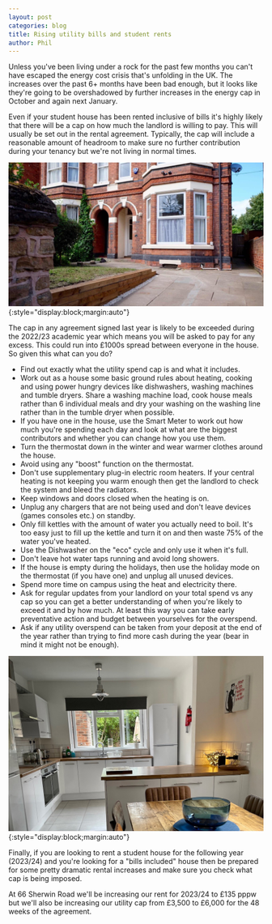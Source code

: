 ```yaml
---
layout: post
categories: blog
title: Rising utility bills and student rents
author: Phil
---
```


Unless you've been living under a rock for the past few months you can't have escaped the energy cost crisis that's unfolding in the UK. The increases over the past 6+ months have been bad enough, but it looks like they're going to be overshadowed by further increases in the energy cap in October and again next January.

Even if your student house has been rented inclusive of bills it's highly likely that there will be a cap on how much the landlord is willing to pay. This will usually be set out in the rental agreement. Typically, the cap will include a reasonable amount of headroom to make sure no further contribution during your tenancy but we're not living in normal times.

![Front of house](/assets/images/front-of-house.jpg){:style="display:block;margin:auto"}

The cap in any agreement signed last year is likely to be exceeded during the 2022/23 academic year which means you will be asked to pay for any excess. This could run into £1000s spread between everyone in the house. So given this what can you do?
- Find out exactly what the utility spend cap is and what it includes.
- Work out as a house some basic ground rules about heating, cooking and using power hungry devices like dishwashers, washing machines and tumble dryers.  Share a washing machine load, cook house meals rather than 6 individual meals and dry your washing on the washing line rather than in the tumble dryer when possible.
- If you have one in the house, use the Smart Meter to work out how much you're spending each day and look at what are the biggest contributors and whether you can change how you use them.
- Turn the thermostat down in the winter and wear warmer clothes around the house.
- Avoid using any "boost" function on the thermostat.
- Don't use supplementary plug-in electric room heaters. If your central heating is not keeping you warm enough then get the landlord to check the system and bleed the radiators.
- Keep windows and doors closed when the heating is on.
- Unplug any chargers that are not being used and don't leave devices (games consoles etc.) on standby.
- Only fill kettles with the amount of water you actually need to boil.  It's too easy just to fill up the kettle and turn it on and then waste 75% of the water you've heated.
- Use the Dishwasher on the "eco" cycle and only use it when it's full.
- Don't leave hot water taps running and avoid long showers.
- If the house is empty during the holidays, then use the holiday mode on the thermostat (if you have one) and unplug all unused devices.
- Spend more time on campus using the heat and electricity there.
- Ask for regular updates from your landlord on your total spend vs any cap so you can get a better understanding of when you're likely to exceed it and by how much. At least this way you can take early preventative action and budget between yourselves for the overspend.
- Ask if any utility overspend can be taken from your deposit at the end of the year rather than trying to find more cash during the year (bear in mind it might not be enough).

![Kitchen](/assets/images/kitchen-wide.jpg){:style="display:block;margin:auto"}

Finally, if you are looking to rent a student house for the following year (2023/24) and you're looking for a "bills included" house then be prepared for some pretty dramatic rental increases and make sure you check what cap is being imposed.

At 66 Sherwin Road we'll be increasing our rent for 2023/24 to £135 pppw but we'll also be increasing our utility cap from £3,500 to £6,000 for the 48 weeks of the agreement.
